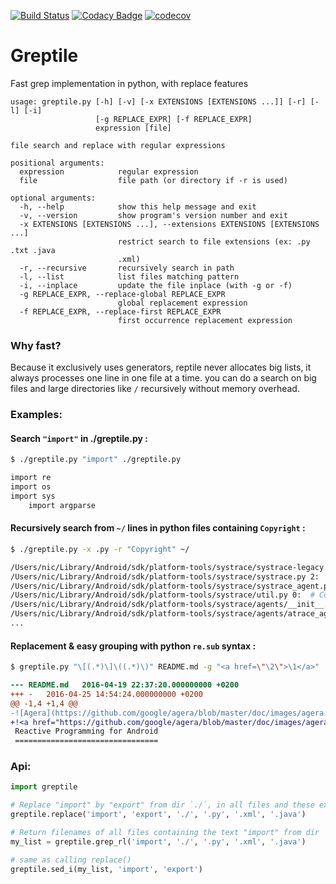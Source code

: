 [![Build Status](https://travis-ci.org/ncornette/greptile.svg?branch=master)](https://travis-ci.org/ncornette/greptile) 
[![Codacy Badge](https://api.codacy.com/project/badge/grade/a046f045b39a419b9f31ff1fb324d9a8)](https://www.codacy.com/app/nicolas-cornette/greptile)
[![codecov](https://codecov.io/gh/ncornette/greptile/branch/master/graph/badge.svg)](https://codecov.io/gh/ncornette/greptile)


# Greptile
Fast grep implementation in python, with replace features

```
usage: greptile.py [-h] [-v] [-x EXTENSIONS [EXTENSIONS ...]] [-r] [-l] [-i]
                   [-g REPLACE_EXPR] [-f REPLACE_EXPR]
                   expression [file]

file search and replace with regular expressions

positional arguments:
  expression            regular expression
  file                  file path (or directory if -r is used)

optional arguments:
  -h, --help            show this help message and exit
  -v, --version         show program's version number and exit
  -x EXTENSIONS [EXTENSIONS ...], --extensions EXTENSIONS [EXTENSIONS ...]
                        restrict search to file extensions (ex: .py .txt .java
                        .xml)
  -r, --recursive       recursively search in path
  -l, --list            list files matching pattern
  -i, --inplace         update the file inplace (with -g or -f)
  -g REPLACE_EXPR, --replace-global REPLACE_EXPR
                        global replacement expression
  -f REPLACE_EXPR, --replace-first REPLACE_EXPR
                        first occurrence replacement expression
```

### Why fast?

Because it exclusively uses generators, reptile never allocates big lists, it always processes one line in one file at a time. you can do a search on big files and large directories like `/` recursively without memory overhead.

### Examples: 

#### Search `"import"` in ./greptile.py :
```bash
$ ./greptile.py "import" ./greptile.py
```
```bash
import re
import os
import sys
    import argparse
```

#### Recursively search from `~/` lines in python files containing `Copyright` :
```bash
$ ./greptile.py -x .py -r "Copyright" ~/
```
```bash
/Users/nic/Library/Android/sdk/platform-tools/systrace/systrace-legacy.py 2:  # Copyright (c) 2011 The Chromium Authors. All rights reserved.
/Users/nic/Library/Android/sdk/platform-tools/systrace/systrace.py 2:  # Copyright (c) 2011 The Chromium Authors. All rights reserved.
/Users/nic/Library/Android/sdk/platform-tools/systrace/systrace_agent.py 0:  # Copyright (c) 2015 The Chromium Authors. All rights reserved.
/Users/nic/Library/Android/sdk/platform-tools/systrace/util.py 0:  # Copyright (c) 2015 The Chromium Authors. All rights reserved.
/Users/nic/Library/Android/sdk/platform-tools/systrace/agents/__init__.py 0:  # Copyright (c) 2015 The Chromium Authors. All rights reserved.
/Users/nic/Library/Android/sdk/platform-tools/systrace/agents/atrace_agent.py 0:  # Copyright (c) 2015 The Chromium Authors. All rights reserved.
...
```

#### Replacement & easy grouping with python `re.sub` syntax :
```bash
$ greptile.py "\[(.*)\]\((.*)\)" README.md -g "<a href=\"\2\">\1</a>" | diff -u README.md -
```
```diff
--- README.md	2016-04-19 22:37:20.000000000 +0200
+++ -	2016-04-25 14:54:24.000000000 +0200
@@ -1,4 +1,4 @@
-![Agera](https://github.com/google/agera/blob/master/doc/images/agera.png)
+!<a href="https://github.com/google/agera/blob/master/doc/images/agera.png">Agera</a>
 Reactive Programming for Android
 ================================

```
### Api: 

```python
import greptile

# Replace "import" by "export" from dir `./`, in all files and these extensions: .py, .xml, .java
greptile.replace('import', 'export', './', '.py', '.xml', '.java')

# Return filenames of all files containing the text "import" from dir `./` and .py, .xml, .java
my_list = greptile.grep_rl('import', './', '.py', '.xml', '.java')

# same as calling replace()
greptile.sed_i(my_list, 'import', 'export')

```

